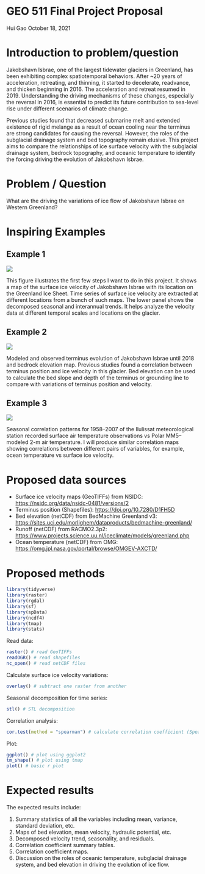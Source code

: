 GEO 511 Final Project Proposal
================
Hui Gao
October 18, 2021

# Introduction to problem/question

Jakobshavn Isbrae, one of the largest tidewater glaciers in Greenland,
has been exhibiting complex spatiotemporal behaviors. After \~20 years
of acceleration, retreating, and thinning, it started to decelerate,
readvance, and thicken beginning in 2016. The acceleration and retreat
resumed in 2019. Understanding the driving mechanisms of these changes,
especially the reversal in 2016, is essential to predict its future
contribution to sea-level rise under different scenarios of climate
change.

Previous studies found that decreased submarine melt and extended
existence of rigid melange as a result of ocean cooling near the
terminus are strong candidates for causing the reversal. However, the
roles of the subglacial drainage system and bed topography remain
elusive. This project aims to compare the relationships of ice surface
velocity with the subglacial drainage system, bedrock topography, and
oceanic temperature to identify the forcing driving the evolution of
Jakobshavn Isbrae.

# Problem / Question

What are the driving the variations of ice flow of Jakobshavn Isbrae on
Western Greenland?

# Inspiring Examples

## Example 1

![](https://tc.copernicus.org/articles/15/407/2021/tc-15-407-2021-avatar-web.png)

This figure illustrates the first few steps I want to do in this
project. It shows a map of the surface ice velocity of Jakobshavn Isbrae
with its location on the Greenland Ice Sheet. Time series of surface ice
velocity are extracted at different locations from a bunch of such maps.
The lower panel shows the decomposed seasonal and interannual trends. It
helps analyze the velocity data at different temporal scales and
locations on the glacier.

## Example 2

![](https://agupubs.onlinelibrary.wiley.com/cms/asset/c0b5d023-0cc1-40e6-a466-9c0c0d1d72ba/grl58290-fig-0001-m.png)

Modeled and observed terminus evolution of Jakobshavn Isbrae until 2018
and bedrock elevation map. Previous studies found a correlation between
terminus position and ice velocity in this glacier. Bed elevation can be
used to calculate the bed slope and depth of the terminus or grounding
line to compare with variations of terminus position and velocity.

## Example 3

![](https://journals.ametsoc.org/view/journals/clim/22/14/i1520-0442-22-14-4029-f07.jpg)

Seasonal correlation patterns for 1958–2007 of the Ilulissat
meteorological station recorded surface air temperature observations vs
Polar MM5–modeled 2-m air temperature. I will produce similar
correlation maps showing correlations between different pairs of
variables, for example, ocean temperature vs surface ice velocity.

# Proposed data sources

  - Surface ice velocity maps (GeoTIFFs) from NSIDC:
    <https://nsidc.org/data/nsidc-0481/versions/2>
  - Terminus position (Shapefiles): <https://doi.org/10.7280/D1FH5D>
  - Bed elevation (netCDF) from BedMachine Greenland v3:
    <https://sites.uci.edu/morlighem/dataproducts/bedmachine-greenland/>
  - Runoff (netCDF) from RACMO2.3p2:
    <https://www.projects.science.uu.nl/iceclimate/models/greenland.php>
  - Ocean temperature (netCDF) from OMG:
    <https://omg.jpl.nasa.gov/portal/browse/OMGEV-AXCTD/>

# Proposed methods

``` r
library(tidyverse)
library(raster)
library(rgdal)
library(sf)
library(spData)
library(ncdf4)
library(tmap)
library(stats)
```

Read data:

``` r
raster() # read GeoTIFFs
readOGR() # read shapefiles
nc_open() # read netCDF files
```

Calculate surface ice velocity variations:

``` r
overlay() # subtract one raster from another 
```

Seasonal decomposition for time series:

``` r
stl() # STL decomposition
```

Correlation analysis:

``` r
cor.test(method = "spearman") # calculate correlation coefficient (Spearman) between two variables
```

Plot:

``` r
ggplot() # plot using ggplot2
tm_shape() # plot using tmap
plot() # basic r plot
```

# Expected results

The expected results include:

1.  Summary statistics of all the variables including mean, variance,
    standard deviation, etc.
2.  Maps of bed elevation, mean velocity, hydraulic potential, etc.
3.  Decomposed velocity trend, seasonality, and residuals.
4.  Correlation coefficient summary tables.
5.  Correlation coefficient maps.
6.  Discussion on the roles of oceanic temperature, subglacial drainage
    system, and bed elevation in driving the evolution of ice flow.
